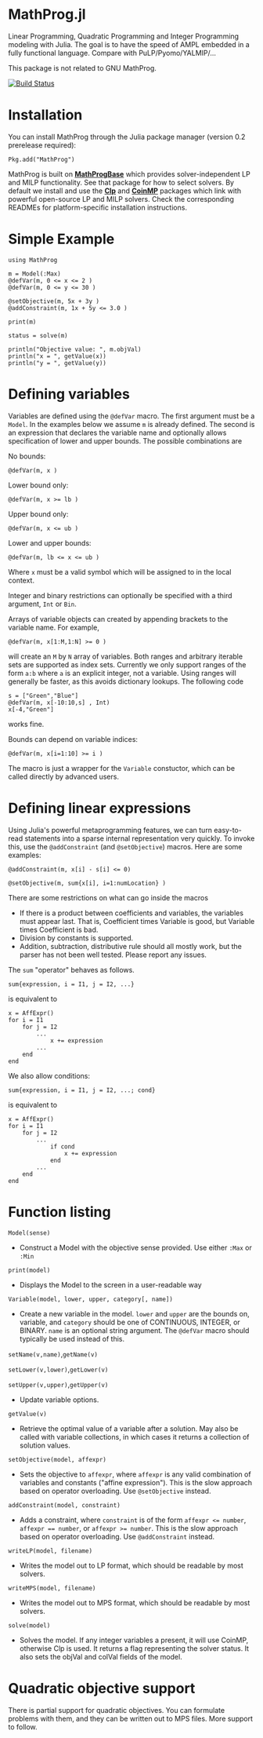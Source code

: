MathProg.jl
===========

Linear Programming, Quadratic Programming and Integer Programming 
modeling with Julia. The goal is to have the speed of AMPL embedded in
a fully functional language. Compare with PuLP/Pyomo/YALMIP/...

This package is not related to GNU MathProg.

[![Build Status](https://travis-ci.org/IainNZ/MathProg.jl.png)](https://travis-ci.org/IainNZ/MathProg.jl)

# Installation

You can install MathProg through the Julia package manager (version 0.2 prerelease required):

    Pkg.add("MathProg")
    
MathProg is built on **[MathProgBase]** which provides solver-independent
LP and MILP functionality. See that package for how to select solvers.
By default we install and use the **[Clp]** and **[CoinMP]** packages which 
link with powerful open-source LP and MILP solvers. Check the corresponding
READMEs for platform-specific installation instructions.

[MathProgBase]: https://github.com/mlubin/MathProgBase.jl
[Clp]: https://github.com/mlubin/Clp.jl
[CoinMP]: https://github.com/mlubin/CoinMP.jl

# Simple Example

    using MathProg

    m = Model(:Max)
    @defVar(m, 0 <= x <= 2 )
    @defVar(m, 0 <= y <= 30 )

    @setObjective(m, 5x + 3y )
    @addConstraint(m, 1x + 5y <= 3.0 )
    
    print(m)
    
    status = solve(m)
    
    println("Objective value: ", m.objVal)
    println("x = ", getValue(x))
    println("y = ", getValue(y))

# Defining variables

Variables are defined using the ``@defVar`` macro. The first argument must be a ``Model``.
In the examples below we assume ``m`` is already defined.
The second is an expression that declares the variable name and optionally allows specification
of lower and upper bounds. The possible combinations are

No bounds:

	@defVar(m, x )

Lower bound only:

	@defVar(m, x >= lb )

Upper bound only:

	@defVar(m, x <= ub )

Lower and upper bounds:

	@defVar(m, lb <= x <= ub )

Where ``x`` must be a valid symbol which will be assigned to in the local context.

Integer and binary restrictions can optionally be specified with a third argument, ``Int`` or ``Bin``.

Arrays of variable objects can created by appending brackets to the variable name.
For example,

	@defVar(m, x[1:M,1:N] >= 0 )

will create an ``M`` by ``N`` array of variables. Both ranges and arbitrary iterable sets are supported as index sets. Currently we only support ranges of the form ``a:b`` where ``a`` is an explicit integer, not a variable. Using ranges will generally be faster, as this avoids dictionary lookups. The following code

	s = ["Green","Blue"]
	@defVar(m, x[-10:10,s] , Int)
	x[-4,"Green"]

works fine.

Bounds can depend on variable indices:

	@defVar(m, x[i=1:10] >= i )

The macro is just a wrapper for the ``Variable`` constuctor, which can be called directly by advanced users.

    
# Defining linear expressions

Using Julia's powerful metaprogramming features, we can turn easy-to-read
statements into a sparse internal representation very quickly. To 
invoke this, use the ``@addConstraint`` (and ``@setObjective``) macros. Here are some examples:

    @addConstraint(m, x[i] - s[i] <= 0)
    
	@setObjective(m, sum{x[i], i=1:numLocation} )
    
There are some restrictions on what can go inside the macros
 * If there is a product between coefficients and variables, the variables
   must appear last. That is, Coefficient times Variable is good, but 
   Variable times Coefficient is bad.
 * Division by constants is supported.
 * Addition, subtraction, distributive rule should all mostly work, 
   but the parser has not been well tested. Please report any issues.

The ``sum`` "operator" behaves as follows.
	
	sum{expression, i = I1, j = I2, ...}

is equivalent to

	x = AffExpr()
	for i = I1
		for j = I2
			...
				x += expression
			...
		end
	end


We also allow conditions:

	sum{expression, i = I1, j = I2, ...; cond} 

is equivalent to

	x = AffExpr()
	for i = I1
		for j = I2
			...
				if cond
					x += expression
				end
			...
		end
	end


# Function listing

`Model(sense)` 
 * Construct a Model with the objective sense provided. Use either ``:Max`` or ``:Min``
 

`print(model)`
 * Displays the Model to the screen in a user-readable way


`Variable(model, lower, upper, category[, name])`
 * Create a new variable in the model. `lower` and `upper` are the bounds on,
   variable, and `category` should be one of CONTINUOUS, INTEGER,
   or BINARY. `name` is an optional string argument. The ``@defVar`` macro should
   typically be used instead of this.


`setName(v,name)`,`getName(v)`

`setLower(v,lower)`,`getLower(v)`

`setUpper(v,upper)`,`getUpper(v)`

 * Update variable options.

`getValue(v)`

 * Retrieve the optimal value of a variable after a solution. May also be
   called with variable collections, in which cases it returns a collection of
   solution values.

`setObjective(model, affexpr)`
 * Sets the objective to `affexpr`, where `affexpr` is any valid combination of 
   variables and constants ("affine expression"). This is the slow approach based
   on operator overloading. Use ``@setObjective`` instead.

`addConstraint(model, constraint)`
 * Adds a constraint, where `constraint` is of the form `affexpr <= number`, 
   `affexpr == number`, or `affexpr >= number`. This is the slow approach based on
   operator overloading. Use ``@addConstraint`` instead.

`writeLP(model, filename)`
 * Writes the model out to LP format, which should be readable by most solvers.

`writeMPS(model, filename)`
 * Writes the model out to MPS format, which should be readable by most solvers.

`solve(model)`
 * Solves the model. If any integer variables a present, it will use CoinMP, 
   otherwise Clp is used. It returns a flag representing the solver status.
   It also sets the objVal and colVal fields of the model.

# Quadratic objective support

There is partial support for quadratic objectives. You can formulate problems with them, 
and they can be written out to MPS files. More support to follow.
